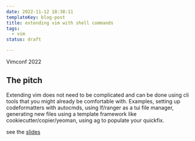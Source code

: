 ```yaml
---
date: 2022-11-12 18:38:11
templateKey: blog-post
title: extending vim with shell commands
tags:
  - vim
status: draft

---
```


Vimconf 2022

## The pitch

Extending vim does not need to be complicated and can be done using cli tools
that you might already be comfortable with.  Examples, setting up
codeformatters with autocmds, using lf/ranger as a tui file manager, generating
new files using a template framework like cookiecutter/copier/yeoman, using ag
to populate your quickfix.

see the [slides](/extending-vim/slide-0/)
